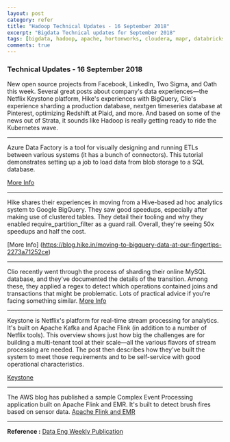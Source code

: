 ```yaml
---
layout: post
category: refer
title: "Hadoop Technical Updates - 16 September 2018"
excerpt: "Bigdata Technical updates for September 2018"
tags: [bigdata, hadoop, apache, hortonworks, cloudera, mapr, databricks, spark]
comments: true
---
```

### Technical Updates - 16 September 2018

New open source projects from Facebook, LinkedIn, Two Sigma, and Oath this week. Several great posts about company's data experiences—the Netflix Keystone platform, Hike's experiences with BigQuery, Clio's experience sharding a production database, nextgen timeseries database at Pinterest, optimizing Redshift at Plaid, and more. And based on some of the news out of Strata, it sounds like Hadoop is really getting ready to ride the Kubernetes wave.

***
Azure Data Factory is a tool for visually designing and running ETLs between various systems (it has a bunch of connectors). This tutorial demonstrates setting up a job to load data from blob storage to a SQL database.

[More Info](https://medium.com/@karandama2006/data-load-using-azure-data-factory-2528747752fc)

***

Hike shares their experiences in moving from a Hive-based ad hoc analytics system to Google BigQuery. They saw good speedups, especially after making use of clustered tables. They detail their tooling and why they enabled require_partition_filter as a guard rail. Overall, they're seeing 50x speedups and half the cost.

[More Info] (https://blog.hike.in/moving-to-bigquery-data-at-our-fingertips-2273a71252ce)

***

Clio recently went through the process of sharding their online MySQL database, and they've documented the details of the transition. Among these, they applied a regex to detect which operations contained joins and transactions that might be problematic. Lots of practical advice if you're facing something similar.
[More Info](https://labs.clio.com/sharding-clios-database-part-1-710ec8f4861c)

***

Keystone is Netflix's platform for real-time stream processing for analytics. It's built on Apache Kafka and Apache Flink (in addition to a number of Netflix tools). This overview shows just how big the challenges are for building a multi-tenant tool at their scale—all the various flavors of stream processing are needed. The post then describes how they've built the system to meet those requirements and to be self-service with good operational characteristics.

[Keystone](https://medium.com/netflix-techblog/keystone-real-time-stream-processing-platform-a3ee651812a)

***

The AWS blog has published a sample Complex Event Processing application built on Apache Flink and EMR. It's built to detect brush fires based on sensor data.
[Apache Flink and EMR](https://aws.amazon.com/blogs/big-data/real-time-bushfire-alerting-with-complex-event-processing-in-apache-flink-on-amazon-emr-and-iot-sensor-network/)

***


**Reference :**
[Data Eng Weekly Publication](http://hadoopweekly.com)
